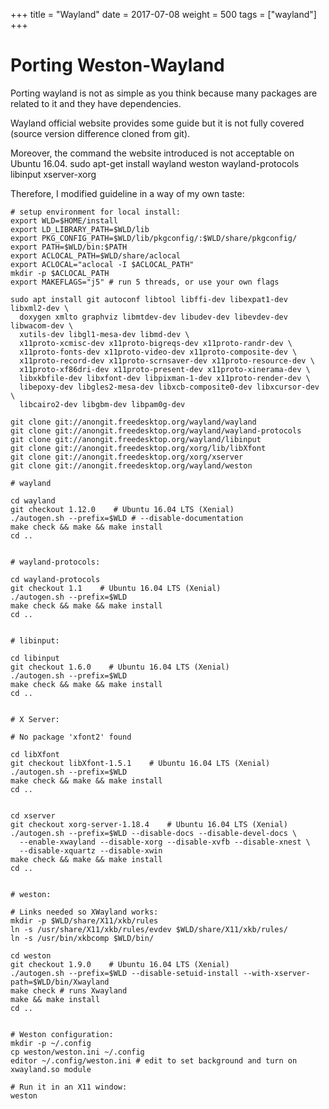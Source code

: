+++
title = "Wayland"
date = 2017-07-08
weight = 500
tags = ["wayland"]
+++

# Porting Weston-Wayland

Porting wayland is not as simple as you think because many packages are related to it and they have dependencies.

Wayland official website provides some guide but it is not fully covered (source version difference cloned from git).

Moreover, the command the website introduced is not acceptable on Ubuntu 16.04.
    sudo apt-get install wayland weston wayland-protocols libinput xserver-xorg

Therefore, I modified guideline in a way of my own taste:


    # setup environment for local install:
    export WLD=$HOME/install
    export LD_LIBRARY_PATH=$WLD/lib
    export PKG_CONFIG_PATH=$WLD/lib/pkgconfig/:$WLD/share/pkgconfig/
    export PATH=$WLD/bin:$PATH
    export ACLOCAL_PATH=$WLD/share/aclocal
    export ACLOCAL="aclocal -I $ACLOCAL_PATH"
    mkdir -p $ACLOCAL_PATH
    export MAKEFLAGS="j5" # run 5 threads, or use your own flags

    sudo apt install git autoconf libtool libffi-dev libexpat1-dev libxml2-dev \
      doxygen xmlto graphviz libmtdev-dev libudev-dev libevdev-dev libwacom-dev \
      xutils-dev libgl1-mesa-dev libmd-dev \
      x11proto-xcmisc-dev x11proto-bigreqs-dev x11proto-randr-dev \
      x11proto-fonts-dev x11proto-video-dev x11proto-composite-dev \
      x11proto-record-dev x11proto-scrnsaver-dev x11proto-resource-dev \
      x11proto-xf86dri-dev x11proto-present-dev x11proto-xinerama-dev \
      libxkbfile-dev libxfont-dev libpixman-1-dev x11proto-render-dev \
      libepoxy-dev libgles2-mesa-dev libxcb-composite0-dev libxcursor-dev \
      libcairo2-dev libgbm-dev libpam0g-dev

    git clone git://anongit.freedesktop.org/wayland/wayland
    git clone git://anongit.freedesktop.org/wayland/wayland-protocols
    git clone git://anongit.freedesktop.org/wayland/libinput
    git clone git://anongit.freedesktop.org/xorg/lib/libXfont
    git clone git://anongit.freedesktop.org/xorg/xserver
    git clone git://anongit.freedesktop.org/wayland/weston

    # wayland

    cd wayland
    git checkout 1.12.0    # Ubuntu 16.04 LTS (Xenial)
    ./autogen.sh --prefix=$WLD # --disable-documentation
    make check && make && make install
    cd ..


    # wayland-protocols:

    cd wayland-protocols
    git checkout 1.1    # Ubuntu 16.04 LTS (Xenial)
    ./autogen.sh --prefix=$WLD
    make check && make && make install
    cd ..


    # libinput:

    cd libinput
    git checkout 1.6.0    # Ubuntu 16.04 LTS (Xenial)
    ./autogen.sh --prefix=$WLD
    make check && make && make install
    cd ..


    # X Server:

    # No package 'xfont2' found

    cd libXfont
    git checkout libXfont-1.5.1    # Ubuntu 16.04 LTS (Xenial)
    ./autogen.sh --prefix=$WLD
    make check && make && make install
    cd ..


    cd xserver
    git checkout xorg-server-1.18.4    # Ubuntu 16.04 LTS (Xenial)
    ./autogen.sh --prefix=$WLD --disable-docs --disable-devel-docs \
      --enable-xwayland --disable-xorg --disable-xvfb --disable-xnest \
      --disable-xquartz --disable-xwin
    make check && make && make install
    cd ..


    # weston:

    # Links needed so XWayland works:
    mkdir -p $WLD/share/X11/xkb/rules
    ln -s /usr/share/X11/xkb/rules/evdev $WLD/share/X11/xkb/rules/
    ln -s /usr/bin/xkbcomp $WLD/bin/

    cd weston
    git checkout 1.9.0    # Ubuntu 16.04 LTS (Xenial)
    ./autogen.sh --prefix=$WLD --disable-setuid-install --with-xserver-path=$WLD/bin/Xwayland
    make check # runs Xwayland
    make && make install
    cd ..


    # Weston configuration:
    mkdir -p ~/.config
    cp weston/weston.ini ~/.config
    editor ~/.config/weston.ini # edit to set background and turn on xwayland.so module

    # Run it in an X11 window:
    weston
